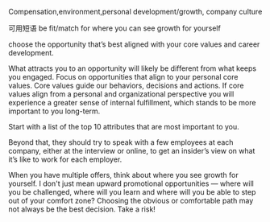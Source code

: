 

Compensation,environment,personal development/growth, company culture

可用短语
be fit/match for
where you can see growth for yourself

choose the opportunity that’s best aligned with your core values and career development.

What attracts you to an opportunity will likely be different from what keeps you engaged. Focus on opportunities that align to your personal core values. Core values guide our behaviors, decisions and actions. If core values align from a personal and organizational perspective you will experience a greater sense of internal fulfillment, which stands to be more important to you long-term. 

Start with a list of the top 10 attributes that are most important to you.

Beyond that, they should try to speak with a few employees at each company, either at the interview or online, to get an insider’s view on what it’s like to work for each employer. 

When you have multiple offers, think about where you see growth for yourself. I don't just mean upward promotional opportunities — where will you be challenged, where will you learn and where will you be able to step out of your comfort zone? Choosing the obvious or comfortable path may not always be the best decision. Take a risk! 

